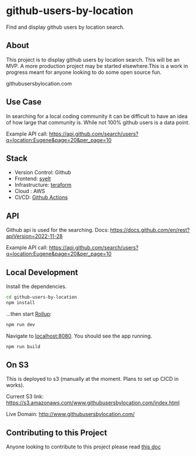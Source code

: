 # github-users-by-location
Find and display github users by location search.

## About

This project is to display github users by location search. This will be an MVP. A more production project may be started elsewhere.This is a work in progress meant for anyone looking to do some open source fun.

githubusersbylocation.com

## Use Case

In searching for a local coding community it can be difficult to have an idea of how large that community is. While not 100% github users is a data point.


Example API call:
https://api.github.com/search/users?q=location:Eugene&page=20&per_page=10

## Stack

- Version Control: Github
- Frontend: [svelt](https://svelte.dev/)
- Infrastructure: [teraform](https://www.terraform.io/)
- Cloud : AWS
- CI/CD: [Github Actions](https://docs.github.com/en/actions)

## API

Github api is used for the searching. Docs: https://docs.github.com/en/rest?apiVersion=2022-11-28

Example API call:
https://api.github.com/search/users?q=location:Eugene&page=20&per_page=10


## Local Development

Install the dependencies.

```bash
cd github-users-by-location 
npm install
```

...then start [Rollup](https://rollupjs.org):

```bash
npm run dev
```

Navigate to [localhost:8080](http://localhost:8080). You should see the app running.

```bash
npm run build
```


## On S3

This is deployed to s3 (manually at the moment. Plans to set up CICD in works).

Current S3 link: https://s3.amazonaws.com/www.githubusersbylocation.com/index.html

Live Domain: http://www.githubusersbylocation.com/

## Contributing to this Project

Anyone looking to contribute to this project please read [this doc](/CONTRIBUTING.md)